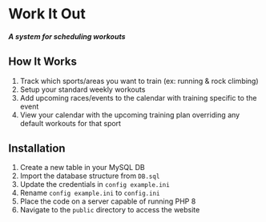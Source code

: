# Work It Out
##### A system for scheduling workouts

## How It Works
1. Track which sports/areas you want to train (ex: running & rock climbing)
2. Setup your standard weekly workouts
3. Add upcoming races/events to the calendar with training specific to the event
4. View your calendar with the upcoming training plan overriding any default workouts for that sport

## Installation
1. Create a new table in your MySQL DB
2. Import the database structure from `DB.sql`
2. Update the credentials in `config example.ini`
3. Rename `config example.ini` to `config.ini`
4. Place the code on a server capable of running PHP 8
5. Navigate to the `public` directory to access the website
